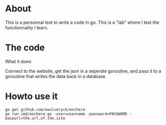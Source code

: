 # About

This is a personnal test to write a code in go.
This is a "lab" where I test the functionnality I learn.

# The code
What it does:

Connect to the website, get the json in a seperate goroutine, and pass it to a goroutine that writes the data back in a database

# Howto use it
    go get github.com/owulveryck/enchere
    go run cmd/enchere.go -user=username -password=PASSWORD -baseurl=the.url.of.the.site
